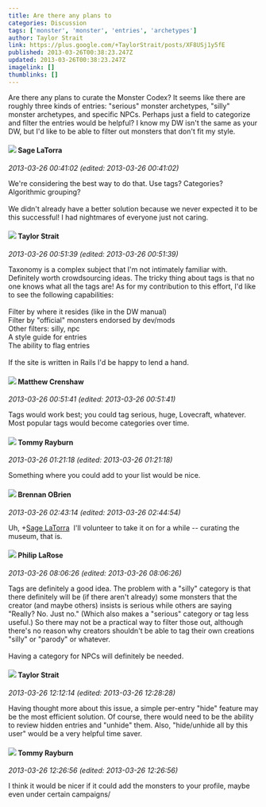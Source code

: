 ```yaml
---
title: Are there any plans to
categories: Discussion
tags: ['monster', 'monster', 'entries', 'archetypes']
author: Taylor Strait
link: https://plus.google.com/+TaylorStrait/posts/XF8USj1y5fE
published: 2013-03-26T00:38:23.247Z
updated: 2013-03-26T00:38:23.247Z
imagelink: []
thumblinks: []
---
```


Are there any plans to curate the Monster Codex? It seems like there are roughly three kinds of entries: &quot;serious&quot; monster archetypes, &quot;silly&quot; monster archetypes, and specific NPCs. Perhaps just a field to categorize and filter the entries would be helpful? I know my DW isn&#39;t the same as your DW, but I&#39;d like to be able to filter out monsters that don&#39;t fit my style.
<div id='comment z13wsnfwlxncubu5o04cgxejtsaye3synmc0k'>
  <h4><img src='{{site.baseurl}}//images/avatars/117415966179711277938_photo.jpg'> Sage LaTorra</h4>
      <p><cite>2013-03-26 00:41:02 (edited: 2013-03-26 00:41:02)</cite></p>
        <p>We&#39;re considering the best way to do that. Use tags? Categories? Algorithmic grouping?<br /><br />We didn&#39;t already have a better solution because we never expected it to be this successful! I had nightmares of everyone just not caring.</p>
</div>
        

<div id='comment z13wsnfwlxncubu5o04cgxejtsaye3synmc0k'>
  <h4><img src='{{site.baseurl}}//images/avatars/101675339321211836490_photo.jpg'> Taylor Strait</h4>
      <p><cite>2013-03-26 00:51:39 (edited: 2013-03-26 00:51:39)</cite></p>
        <p>Taxonomy is a complex subject that I&#39;m not intimately familiar with. Definitely worth crowdsourcing ideas. The tricky thing about tags is that no one knows what all the tags are! As for my contribution to this effort, I&#39;d like to see the following capabilities:<br /><br />Filter by where it resides (like in the DW manual)<br />Filter by &quot;official&quot; monsters endorsed by dev/mods<br />Other filters: silly, npc<br />A style guide for entries<br />The ability to flag entries<br /><br />If the site is written in Rails I&#39;d be happy to lend a hand.</p>
</div>
        

<div id='comment z13wsnfwlxncubu5o04cgxejtsaye3synmc0k'>
  <h4><img src='{{site.baseurl}}//images/avatars/103332637237150276722_photo.jpg'> Matthew Crenshaw</h4>
      <p><cite>2013-03-26 00:51:41 (edited: 2013-03-26 00:51:41)</cite></p>
        <p>Tags would work best; you could tag serious, huge, Lovecraft, whatever. Most popular tags would become categories over time.</p>
</div>
        

<div id='comment z13wsnfwlxncubu5o04cgxejtsaye3synmc0k'>
  <h4><img src='{{site.baseurl}}//images/avatars/104591880381730141397_photo.jpg'> Tommy Rayburn</h4>
      <p><cite>2013-03-26 01:21:18 (edited: 2013-03-26 01:21:18)</cite></p>
        <p>Something where you could add to your list would be nice.</p>
</div>
        

<div id='comment z13wsnfwlxncubu5o04cgxejtsaye3synmc0k'>
  <h4><img src='{{site.baseurl}}//images/avatars/107145464770197437080_photo.jpg'> Brennan OBrien</h4>
      <p><cite>2013-03-26 02:43:14 (edited: 2013-03-26 02:44:54)</cite></p>
        <p>Uh, <span class="proflinkWrapper"><span class="proflinkPrefix">+</span><a class="proflink" href="https://plus.google.com/117415966179711277938" oid="117415966179711277938">Sage LaTorra</a></span>  I&#39;ll volunteer to take it on for a while -- curating the museum, that is. </p>
</div>
        

<div id='comment z13wsnfwlxncubu5o04cgxejtsaye3synmc0k'>
  <h4><img src='{{site.baseurl}}//images/avatars/113417469894384798751_photo.jpg'> Philip LaRose</h4>
      <p><cite>2013-03-26 08:06:26 (edited: 2013-03-26 08:06:26)</cite></p>
        <p>Tags are definitely a good idea. The problem with a &quot;silly&quot; category is that there definitely will be (if there aren&#39;t already) some monsters that the creator (and maybe others) insists is serious while others are saying &quot;Really? No. Just no.&quot; (Which also makes a &quot;serious&quot; category or tag less useful.) So there may not be a practical way to filter those out, although there&#39;s no reason why creators shouldn&#39;t be able to tag their own creations &quot;silly&quot; or &quot;parody&quot; or whatever. <br /><br />Having a category for NPCs will definitely be needed.</p>
</div>
        

<div id='comment z13wsnfwlxncubu5o04cgxejtsaye3synmc0k'>
  <h4><img src='{{site.baseurl}}//images/avatars/101675339321211836490_photo.jpg'> Taylor Strait</h4>
      <p><cite>2013-03-26 12:12:14 (edited: 2013-03-26 12:28:28)</cite></p>
        <p>Having thought more about this issue, a simple per-entry &quot;hide&quot; feature may be the most efficient solution. Of course, there would need to be the ability to review hidden entries and &quot;unhide&quot; them. Also, &quot;hide/unhide all by this user&quot; would be a very helpful time saver.</p>
</div>
        

<div id='comment z13wsnfwlxncubu5o04cgxejtsaye3synmc0k'>
  <h4><img src='{{site.baseurl}}//images/avatars/104591880381730141397_photo.jpg'> Tommy Rayburn</h4>
      <p><cite>2013-03-26 12:26:56 (edited: 2013-03-26 12:26:56)</cite></p>
        <p>I think it would be nicer if it could add the monsters to your profile, maybe even under certain campaigns/</p>
</div>
        